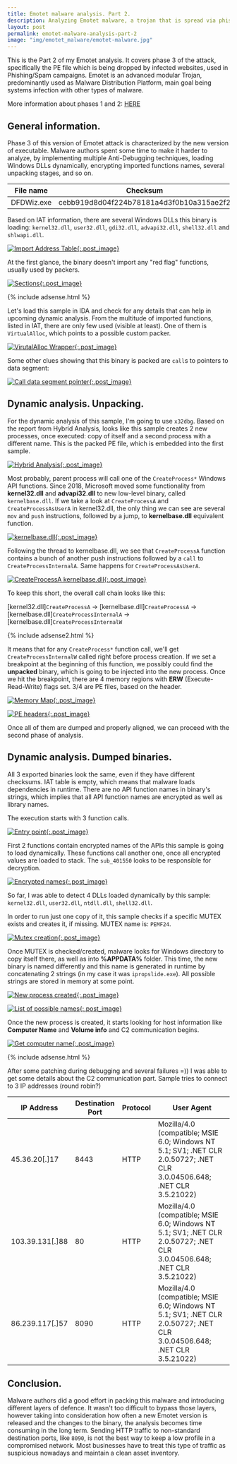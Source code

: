 ```yaml
---
title: Emotet malware analysis. Part 2.
description: Analyzing Emotet malware, a trojan that is spread via phishing emails, malicious links and targets individuals, companies and governments.
layout: post
permalink: emotet-malware-analysis-part-2
image: "img/emotet_malware/emotet-malware.jpg"
---
```

This is the Part 2 of my Emotet analysis. It covers phase 3 of the attack, specifically the PE file which is being dropped by infected websites, used in Phishing/Spam campaigns. Emotet is an advanced modular Trojan, predominantly used as Malware Distribution Platform, main goal being systems infection with other types of malware.

More information about phases 1 and 2: [HERE](https://persianov.net/emotet-malware-analysis-part-1 "Emotet infection. Phase 1 & 2")

## General information.

Phase 3 of this version of Emotet attack is characterized by the new version of executable. Malware authors spent some time to make it harder to analyze, by implementing multiple Anti-Debugging techniques, loading Windows DLLs dynamically, encrypting imported functions names, several unpacking stages, and so on.

|File name|Checksum|Hosted at|
|---|---|---|
|DFDWiz.exe|cebb919d8d04f224b78181a4d3f0b10a315ae2f2|hxxp://biederman.net/leslie/lL/|

Based on IAT information, there are several Windows DLLs this binary is loading: `kernel32.dll`, `user32.dll`, `gdi32.dll`, `advapi32.dll`, `shell32.dll` and `shlwapi.dll`.

[ ![Import Address Table](../img/emotet_malware/pe_1_dlls.png){:.post_image} ](../img/emotet_malware/pe_1_dlls.png)

At the first glance, the binary doesn't import any "red flag" functions, usually used by packers.

[ ![Sections](../img/emotet_malware/pe_1_sections.png){:.post_image} ](../img/emotet_malware/pe_1_sections.png)

{% include adsense.html %}

Let's load this sample in IDA and check for any details that can help in upcoming dynamic analysis. From the multitude of imported functions, listed in IAT, there are only few used (visible at least). One of them is `VirtualAlloc`, which points to a possible custom packer.

[ ![VirutalAlloc Wrapper](../img/emotet_malware/pe_1_packer_1.png){:.post_image} ](../img/emotet_malware/pe_1_packer_1.png)

Some other clues showing that this binary is packed are `call`s to pointers to data segment:

[ ![Call data segment pointer](../img/emotet_malware/pe_1_packer_2.png){:.post_image} ](../img/emotet_malware/pe_1_packer_2.png)

## Dynamic analysis. Unpacking.

For the dynamic analysis of this sample, I'm going to use `x32dbg`. Based on the report from Hybrid Analysis, looks like this sample creates 2 new processes, once executed: copy of itself and a second process with a different name. This is the packed PE file, which is embedded into the first sample.

[ ![Hybrid Analysis](../img/emotet_malware/hybrid_analysis.png){:.post_image} ](../img/emotet_malware/hybrid_analysis.png)

Most probably, parent process will call one of the `CreateProcess*` Windows API functions. Since 2018, Microsoft moved some functionality from **kernel32.dll** and **advapi32.dll** to new low-level binary, called `kernelbase.dll`. If we take a look at `CreateProcessA` and `CreateProcessAsUserA` in kernel32.dll, the only thing we can see are several `mov` and `push` instructions, followed by a jump, to **kernelbase.dll** equivalent function.

[ ![kernelbase.dll](../img/emotet_malware/kernelbase_dll.png){:.post_image} ](../img/emotet_malware/kernelbase_dll.png)

Following the thread to kernelbase.dll, we see that `CreateProcessA` function contains a bunch of another push instructions followed by a `call` to `CreateProcessInternalA`. Same happens for `CreateProcessAsUserA`.

[ ![CreateProcessA kernelbase.dll](../img/emotet_malware/create_process_a_kernelbase.png){:.post_image} ](../img/emotet_malware/create_process_a_kernelbase.png)

To keep this short, the overall call chain looks like this:

[kernel32.dll]`CreateProcessA` -> [kernelbase.dll]`CreateProcessA` -> [kernelbase.dll]`CreateProcessInternalA` -> [kernelbase.dll]`CreateProcessInternalW`

{% include adsense2.html %}

It means that for any `CreateProcess*` function call, we'll get `CreateProcessInternalW` called right before process creation. If we set a breakpoint at the beginning of this function, we possibly could find the **unpacked** binary, which is going to be injected into the new process. Once we hit the breakpoint, there are 4 memory regions with **ERW** (Execute-Read-Write) flags set. 3/4 are PE files, based on the header.

[ ![Memory Map](../img/emotet_malware/three_unpacked_binaries.png){:.post_image} ](../img/emotet_malware/three_unpacked_binaries.png)

[ ![PE headers](../img/emotet_malware/follow_in_dump_unpacked_binaries.png){:.post_image} ](../img/emotet_malware/follow_in_dump_unpacked_binaries.png)

Once all of them are dumped and properly aligned, we can proceed with the second phase of analysis.

## Dynamic analysis. Dumped binaries.

All 3 exported binaries look the same, even if they have different checksums. IAT table is empty, which means that malware loads dependencies in runtime. There are no API function names in binary's strings, which implies that all API function names are encrypted as well as library names.

The execution starts with 3 function calls.

[ ![Entry point](../img/emotet_malware/three_functions_start.png){:.post_image} ](../img/emotet_malware/three_functions_start.png)

First 2 functions contain encrypted names of the APIs this sample is going to load dynamically. These functions call another one, once all encrypted values are loaded to stack. The `sub_401550` looks to be responsible for decryption.

[ ![Encrypted names](../img/emotet_malware/encrypted_strings.png){:.post_image} ](../img/emotet_malware/encrypted_strings.png)

So far, I was able to detect 4 DLLs loaded dynamically by this sample: `kernel32.dll`, `user32.dll`, `ntdll.dll`, `shell32.dll`.

In order to run just one copy of it, this sample checks if a specific MUTEX exists and creates it, if missing. MUTEX name is: `PEMF24`.

[ ![Mutex creation](../img/emotet_malware/mutex_checks.png){:.post_image} ](../img/emotet_malware/mutex_checks.png)

Once MUTEX is checked/created, malware looks for Windows directory to copy itself there, as well as into **%APPDATA%** folder. This time, the new binary is named differently and this name is generated in runtime by concatenating 2 strings (in my case it was `ipropslide.exe`). All possible strings are stored in memory at some point.

[ ![New process created](../img/emotet_malware/new_process_created.png){:.post_image} ](../img/emotet_malware/new_process_created.png)

[ ![List of possible names](../img/emotet_malware/list_of_possible_names.png){:.post_image} ](../img/emotet_malware/list_of_possible_names.png)

Once the new process is created, it starts looking for host information like **Computer Name** and **Volume info** and C2 communication begins.

[ ![Get computer name](../img/emotet_malware/get_computer_name.png){:.post_image} ](../img/emotet_malware/get_computer_name.png)

{% include adsense.html %}

After some patching during debugging and several failures =)) I was able to get some details about the C2 communication part. Sample tries to connect to 3 IP addresses (round robin?)

|IP Address|Destination Port|Protocol|User Agent|
|---|---|---|---|
|45.36.20[.]17|8443|HTTP|Mozilla/4.0 (compatible; MSIE 6.0; Windows NT 5.1; SV1; .NET CLR 2.0.50727; .NET CLR 3.0.04506.648; .NET CLR 3.5.21022)|
|103.39.131[.]88|80|HTTP|Mozilla/4.0 (compatible; MSIE 6.0; Windows NT 5.1; SV1; .NET CLR 2.0.50727; .NET CLR 3.0.04506.648; .NET CLR 3.5.21022)|
|86.239.117[.]57|8090|HTTP|Mozilla/4.0 (compatible; MSIE 6.0; Windows NT 5.1; SV1; .NET CLR 2.0.50727; .NET CLR 3.0.04506.648; .NET CLR 3.5.21022)|

## Conclusion.

Malware authors did a good effort in packing this malware and introducing different layers of defence. It wasn't too difficult to bypass those layers, however taking into consideration how often a new Emotet version is released and the changes to the binary, the analysis becomes time consuming in the long term.
Sending HTTP traffic to non-standard destination ports, like `8090`, is not the best way to keep a low profile in a compromised network. Most businesses have to treat this type of traffic as suspicious nowadays and maintain a clean asset inventory.